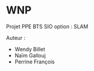 # WNP

Projet PPE BTS SIO option : SLAM


Auteur :
- Wendy Billet
- Naïm Gallouj
- Perrine François
